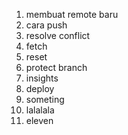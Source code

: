 1. membuat remote baru
2. cara push
3. resolve conflict
4. fetch
5. reset
6. protect branch
7. insights
8. deploy
9. someting
10. lalalala
11. eleven
